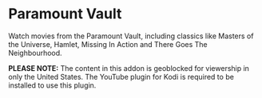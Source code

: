 Paramount Vault
===============

Watch movies from the Paramount Vault, including classics like Masters of the Universe, Hamlet, Missing In Action and There Goes The Neighbourhood.

**PLEASE NOTE:** 
The content in this addon is geoblocked for viewership in only the United States. The YouTube plugin for Kodi is required to be installed to use this plugin.